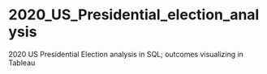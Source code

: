# 2020_US_Presidential_election_analysis
2020 US Presidential Election analysis in SQL; outcomes visualizing in Tableau
